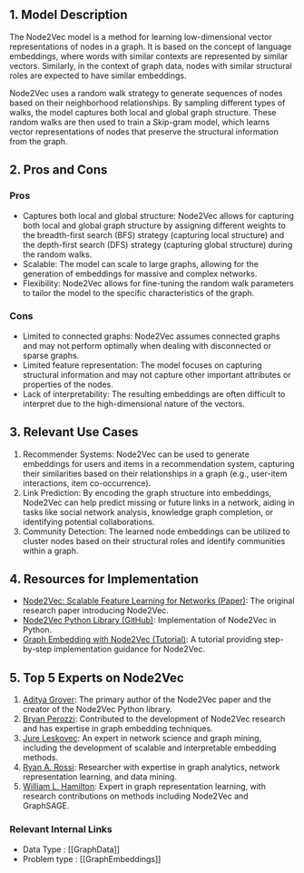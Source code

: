 ## 1. Model Description

The Node2Vec model is a method for learning low-dimensional vector representations of nodes in a graph. It is based on the concept of language embeddings, where words with similar contexts are represented by similar vectors. Similarly, in the context of graph data, nodes with similar structural roles are expected to have similar embeddings. 

Node2Vec uses a random walk strategy to generate sequences of nodes based on their neighborhood relationships. By sampling different types of walks, the model captures both local and global graph structure. These random walks are then used to train a Skip-gram model, which learns vector representations of nodes that preserve the structural information from the graph.

## 2. Pros and Cons

### Pros
- Captures both local and global structure: Node2Vec allows for capturing both local and global graph structure by assigning different weights to the breadth-first search (BFS) strategy (capturing local structure) and the depth-first search (DFS) strategy (capturing global structure) during the random walks.
- Scalable: The model can scale to large graphs, allowing for the generation of embeddings for massive and complex networks.
- Flexibility: Node2Vec allows for fine-tuning the random walk parameters to tailor the model to the specific characteristics of the graph.

### Cons
- Limited to connected graphs: Node2Vec assumes connected graphs and may not perform optimally when dealing with disconnected or sparse graphs.
- Limited feature representation: The model focuses on capturing structural information and may not capture other important attributes or properties of the nodes.
- Lack of interpretability: The resulting embeddings are often difficult to interpret due to the high-dimensional nature of the vectors.

## 3. Relevant Use Cases

1. Recommender Systems: Node2Vec can be used to generate embeddings for users and items in a recommendation system, capturing their similarities based on their relationships in a graph (e.g., user-item interactions, item co-occurrence).
2. Link Prediction: By encoding the graph structure into embeddings, Node2Vec can help predict missing or future links in a network, aiding in tasks like social network analysis, knowledge graph completion, or identifying potential collaborations.
3. Community Detection: The learned node embeddings can be utilized to cluster nodes based on their structural roles and identify communities within a graph.

## 4. Resources for Implementation

- [Node2Vec: Scalable Feature Learning for Networks (Paper)](https://arxiv.org/abs/1607.00653): The original research paper introducing Node2Vec.
- [Node2Vec Python Library (GitHub)](https://github.com/aditya-grover/node2vec): Implementation of Node2Vec in Python.
- [Graph Embedding with Node2Vec (Tutorial)](https://applied-data.science.blog/2019/11/10/graph-embedding-with-node2vec/): A tutorial providing step-by-step implementation guidance for Node2Vec.

## 5. Top 5 Experts on Node2Vec

1. [Aditya Grover](https://github.com/aditya-grover): The primary author of the Node2Vec paper and the creator of the Node2Vec Python library.
2. [Bryan Perozzi](https://github.com/bperozzi): Contributed to the development of Node2Vec research and has expertise in graph embedding techniques.
3. [Jure Leskovec](https://github.com/jure): An expert in network science and graph mining, including the development of scalable and interpretable embedding methods.
4. [Ryan A. Rossi](https://github.com/ryanrossi): Researcher with expertise in graph analytics, network representation learning, and data mining.
5. [William L. Hamilton](https://github.com/williamleif): Expert in graph representation learning, with research contributions on methods including Node2Vec and GraphSAGE.


 ### Relevant Internal Links
- Data Type : [[GraphData]]
- Problem type : [[GraphEmbeddings]]
